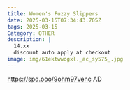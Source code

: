 ```yaml
---
title: Women's Fuzzy Slippers
date: 2025-03-15T07:34:43.705Z
tags: 2025-03-15
Category: OTHER
description: |
  14.xx
  discount auto apply at checkout 
image: img/61ektwwogxl._ac_sy575_.jpg
---
```

 https://spd.ooo/9ohm97venc
AD